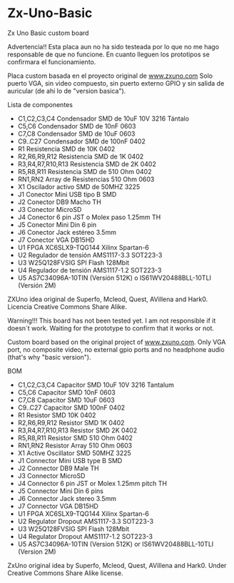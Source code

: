 # Zx-Uno-Basic
Zx Uno Basic custom board

Advertencia!! Esta placa aun no ha sido testeada por lo que no me hago responsable de que no funcione. En cuanto lleguen los prototipos se confirmara el funcionamiento.

Placa custom basada en el proyecto original de www.zxuno.com
Solo puerto VGA, sin video compuesto, sin puerto externo GPIO y sin salida de auricular (de ahi lo de "version basica").

Lista de componentes

- C1,C2,C3,C4        Condensador SMD de 10uF 10V 3216 Tántalo
- C5,C6              Condensador SMD de 10nF 0603
- C7,C8              Condensador SMD de 10uF 0603
- C9..C27            Condensador SMD de 100nF 0402
- R1                 Resistencia SMD de 10K 0402
- R2,R6,R9,R12       Resistencia SMD de 1K 0402
- R3,R4,R7,R10,R13   Resistencia SMD de 2K 0402
- R5,R8,R11          Resistencia SMD de 510 Ohm 0402
- RN1,RN2            Array de Resistencias 510 Ohm 0603
- X1                 Oscilador activo SMD de 50MHZ 3225
- J1                 Conector Mini USB tipo B SMD
- J2                 Conector DB9 Macho TH
- J3                 Conector MicroSD 
- J4                 Conector 6 pin JST o Molex paso 1.25mm TH
- J5                 Conector Mini Din 6 pin
- J6                 Conector Jack estéreo 3.5mm
- J7                 Conector VGA DB15HD
- U1                 FPGA XC6SLX9-TQG144 Xilinx Spartan-6 
- U2                 Regulador de tensión AMS1117-3.3 SOT223-3
- U3                 W25Q128FVSIG SPI Flash 128Mbit
- U4                 Regulador de tensión AMS1117-1.2 SOT223-3
- U5                 AS7C34096A-10TIN (Versión 512K) o IS61WV20488BLL-10TLI (Versión 2M)


ZXUno idea original de Superfo, Mcleod, Quest, AVillena and Hark0.
Licencia Creative Commons Share Alike.



Warning!!! This board has not been tested yet. I am not responsible if it doesn´t work. Waiting for the prototype to confirm that it works or not.

Custom board based on the original project of www.zxuno.com.
Only VGA port, no composite video, no external gpio ports and no headphone audio (that's why "basic version").

BOM

- C1,C2,C3,C4        Capacitor SMD 10uF 10V 3216 Tantalum
- C5,C6              Capacitor SMD 10nF 0603
- C7,C8              Capacitor SMD 10uF 0603
- C9..C27            Capacitor SMD 100nF 0402
- R1                 Resistor SMD 10K 0402
- R2,R6,R9,R12       Resistor SMD 1K 0402
- R3,R4,R7,R10,R13   Resistor SMD 2K 0402
- R5,R8,R11          Resistor SMD 510 Ohm 0402
- RN1,RN2            Resistor Array 510 Ohm 0603
- X1                 Active Oscillator SMD 50MHZ 3225
- J1                 Connector Mini USB type B SMD
- J2                 Connector DB9 Male TH
- J3                 Connector MicroSD 
- J4                 Connector 6 pin JST or Molex 1.25mm pitch TH
- J5                 Connector Mini Din 6 pins
- J6                 Connector Jack stereo 3.5mm
- J7                 Connector VGA DB15HD
- U1                 FPGA XC6SLX9-TQG144 Xilinx Spartan-6 
- U2                 Regulator Dropout AMS1117-3.3 SOT223-3
- U3                 W25Q128FVSIG SPI Flash 128Mbit
- U4                 Regulator Dropout AMS1117-1.2 SOT223-3
- U5                 AS7C34096A-10TIN (Version 512K) or IS61WV20488BLL-10TLI (Version 2M)


ZxUno original idea by Superfo, Mcleod, Quest, AVillena and Hark0.
Under Creative Commons Share Alike license.
